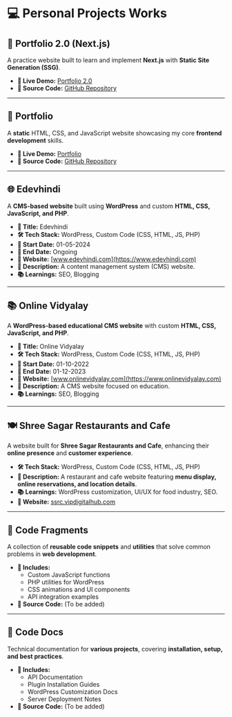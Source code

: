 # 💻 Personal Projects Works

## 🚀 Portfolio 2.0 (Next.js)

A practice website built to learn and implement **Next.js** with **Static Site Generation (SSG)**.

- **🔗 Live Demo:** [Portfolio 2.0](https://portfolio-2-0-theta-topaz.vercel.app/)
- **📂 Source Code:** [GitHub Repository](https://github.com/heera9331/portfolio-2.0)

---

## 🎨 Portfolio

A **static** HTML, CSS, and JavaScript website showcasing my core **frontend development** skills.

- **🔗 Live Demo:** [Portfolio](https://edevhindi.com/portfolio/)
- **📂 Source Code:** [GitHub Repository](https://github.com/heera9331/portfolio)

---

## 🌐 Edevhindi

A **CMS-based website** built using **WordPress** and custom **HTML, CSS, JavaScript, and PHP**.

- **📌 Title:** Edevhindi
- **🛠 Tech Stack:** WordPress, Custom Code (CSS, HTML, JS, PHP)
- **📅 Start Date:** 01-05-2024
- **📅 End Date:** Ongoing
- **🔗 Website:** [www.edevhindi.com](https://www.edevhindi.com)
- **📖 Description:** A content management system (CMS) website.
- **📚 Learnings:** SEO, Blogging

---

## 📚 Online Vidyalay

A **WordPress-based educational CMS website** with custom **HTML, CSS, JavaScript, and PHP**.

- **📌 Title:** Online Vidyalay
- **🛠 Tech Stack:** WordPress, Custom Code (CSS, HTML, JS, PHP)
- **📅 Start Date:** 01-10-2022
- **📅 End Date:** 01-12-2023
- **🔗 Website:** [www.onlinevidyalay.com](https://www.onlinevidyalay.com)
- **📖 Description:** A CMS website focused on education.
- **📚 Learnings:** SEO, Blogging

---

## 🍽️ Shree Sagar Restaurants and Cafe

A website built for **Shree Sagar Restaurants and Cafe**, enhancing their **online presence** and **customer experience**.

- **🛠 Tech Stack:** WordPress, Custom Code (CSS, HTML, JS, PHP)
- **📖 Description:** A restaurant and cafe website featuring **menu display, online reservations, and location details**.
- **📚 Learnings:** WordPress customization, UI/UX for food industry, SEO.
- **🔗 Website:** [ssrc.vipdigitalhub.com](https://ssrc.vipdigitalhub.com/)

---

## 🧩 Code Fragments

A collection of **reusable code snippets** and **utilities** that solve common problems in **web development**.

- **📌 Includes:**
  - Custom JavaScript functions
  - PHP utilities for WordPress
  - CSS animations and UI components
  - API integration examples
- **📂 Source Code:** (To be added)

---

## 📜 Code Docs

Technical documentation for **various projects**, covering **installation, setup, and best practices**.

- **📖 Includes:**
  - API Documentation
  - Plugin Installation Guides
  - WordPress Customization Docs
  - Server Deployment Notes
- **📂 Source Code:** (To be added)

